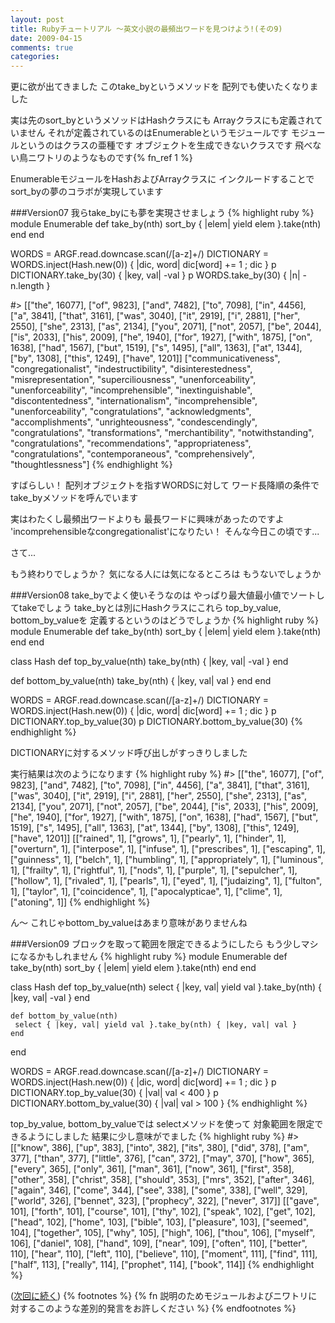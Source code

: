 ```yaml
---
layout: post
title: Rubyチュートリアル ～英文小説の最頻出ワードを見つけよう!(その9)
date: 2009-04-15
comments: true
categories:
---
```



更に欲が出てきました
このtake_byというメソッドを
配列でも使いたくなりました

実は先のsort_byというメソッドはHashクラスにも
Arrayクラスにも定義されていません
それが定義されているのはEnumerableというモジュールです
モジュールというのはクラスの亜種です
オブジェクトを生成できないクラスです
飛べない鳥ニワトリのようなものです{% fn_ref 1 %}

EnumerableモジュールをHashおよびArrayクラスに
インクルードすることでsort_byの夢のコラボが実現しています

###Version07
我らtake_byにも夢を実現させましょう
{% highlight ruby %}
 module Enumerable
   def take_by(nth)
     sort_by { |elem| yield elem }.take(nth)
   end
 end
 
 WORDS = ARGF.read.downcase.scan(/[a-z]+/)
 DICTIONARY = WORDS.inject(Hash.new(0)) { |dic, word| dic[word] += 1 ; dic }
 p DICTIONARY.take_by(30) { |key, val| -val }
 p WORDS.take_by(30) { |n| -n.length }
 
 #> [["the", 16077], ["of", 9823], ["and", 7482], ["to", 7098], ["in", 4456], ["a", 3841], ["that", 3161], ["was", 3040], ["it", 2919], ["i", 2881], ["her", 2550], ["she", 2313], ["as", 2134], ["you", 2071], ["not", 2057], ["be", 2044], ["is", 2033], ["his", 2009], ["he", 1940], ["for", 1927], ["with", 1875], ["on", 1638], ["had", 1567], ["but", 1519], ["s", 1495], ["all", 1363], ["at", 1344], ["by", 1308], ["this", 1249], ["have", 1201]]
 ["communicativeness", "congregationalist", "indestructibility", "disinterestedness", "misrepresentation", "superciliousness", "unenforceability", "unenforceability", "incomprehensible", "inextinguishable", "discontentedness", "internationalism", "incomprehensible", "unenforceability", "congratulations", "acknowledgments", "accomplishments", "unrighteousness", "condescendingly", "congratulations", "transformations", "merchantibility", "notwithstanding", "congratulations", "recommendations", "appropriateness", "congratulations", "contemporaneous", "comprehensively", "thoughtlessness"]
{% endhighlight %}

すばらしい！
配列オブジェクトを指すWORDSに対して
ワード長降順の条件でtake_byメソッドを呼んでいます

実はわたくし最頻出ワードよりも
最長ワードに興味があったのですよ
'incomprehensibleなcongregationalist'になりたい！
そんな今日この頃です...

さて...

もう終わりでしょうか？
気になる人には気になるところは
もうないでしょうか

###Version08
take_byでよく使いそうなのは
やっぱり最大値最小値でソートしてtakeでしょう
take_byとは別にHashクラスにこれら
top_by_value, bottom_by_valueを
定義するというのはどうでしょうか
{% highlight ruby %}
 module Enumerable
   def take_by(nth)
     sort_by { |elem| yield elem }.take(nth)
   end
 end
 
 class Hash
   def top_by_value(nth)
     take_by(nth) { |key, val| -val }
   end
 
   def bottom_by_value(nth)
     take_by(nth) { |key, val| val }
   end
 end
 
 WORDS = ARGF.read.downcase.scan(/[a-z]+/)
 DICTIONARY = WORDS.inject(Hash.new(0)) { |dic, word| dic[word] += 1 ; dic }
 p DICTIONARY.top_by_value(30)
 p DICTIONARY.bottom_by_value(30)
{% endhighlight %}

DICTIONARYに対するメソッド呼び出しがすっきりしました

実行結果は次のようになります
{% highlight ruby %}
#> [["the", 16077], ["of", 9823], ["and", 7482], ["to", 7098], ["in", 4456], ["a", 3841], ["that", 3161], ["was", 3040], ["it", 2919], ["i", 2881], ["her", 2550], ["she", 2313], ["as", 2134], ["you", 2071], ["not", 2057], ["be", 2044], ["is", 2033], ["his", 2009], ["he", 1940], ["for", 1927], ["with", 1875], ["on", 1638], ["had", 1567], ["but", 1519], ["s", 1495], ["all", 1363], ["at", 1344], ["by", 1308], ["this", 1249], ["have", 1201]]
  [["rained", 1], ["grows", 1], ["pearly", 1], ["hinder", 1], ["overturn", 1], ["interpose", 1], ["infuse", 1], ["prescribes", 1], ["escaping", 1], ["guinness", 1], ["belch", 1], ["humbling", 1], ["appropriately", 1], ["luminous", 1], ["frailty", 1], ["rightful", 1], ["nods", 1], ["purple", 1], ["sepulcher", 1], ["hollow", 1], ["rivaled", 1], ["pearls", 1], ["eyed", 1], ["judaizing", 1], ["fulton", 1], ["taylor", 1], ["coincidence", 1], ["apocalypticae", 1], ["clime", 1], ["atoning", 1]]
{% endhighlight %}

ん～
これじゃbottom_by_valueはあまり意味がありませんね

###Version09
ブロックを取って範囲を限定できるようにしたら
もう少しマシになるかもしれません
{% highlight ruby %}
 module Enumerable
   def take_by(nth)
     sort_by { |elem| yield elem }.take(nth)
   end
 end
 
 class Hash
    def top_by_value(nth)
     select { |key, val| yield val }.take_by(nth) { |key, val| -val }
    end
 
    def bottom_by_value(nth)
     select { |key, val| yield val }.take_by(nth) { |key, val| val }
    end
 end
 
 WORDS = ARGF.read.downcase.scan(/[a-z]+/)
 DICTIONARY = WORDS.inject(Hash.new(0)) { |dic, word| dic[word] += 1 ; dic }
 p DICTIONARY.top_by_value(30) { |val| val < 400 }
 p DICTIONARY.bottom_by_value(30) { |val| val > 100 }
{% endhighlight %}

top_by_value, bottom_by_valueでは
selectメソッドを使って
対象範囲を限定できるようにしました
結果に少し意味がでました
{% highlight ruby %}
 #> [["know", 386], ["up", 383], ["into", 382], ["its", 380], ["did", 378], ["am", 377], ["than", 377], ["little", 376], ["can", 372], ["may", 370], ["how", 365], ["every", 365], ["only", 361], ["man", 361], ["now", 361], ["first", 358], ["other", 358], ["christ", 358], ["should", 353], ["mrs", 352], ["after", 346], ["again", 346], ["come", 344], ["see", 338], ["some", 338], ["well", 329], ["world", 326], ["bennet", 323], ["prophecy", 322], ["never", 317]]
 [["gave", 101], ["forth", 101], ["course", 101], ["thy", 102], ["speak", 102], ["get", 102], ["head", 102], ["home", 103], ["bible", 103], ["pleasure", 103], ["seemed", 104], ["together", 105], ["why", 105], ["high", 106], ["thou", 106], ["myself", 106], ["daniel", 108], ["hand", 109], ["near", 109], ["often", 110], ["better", 110], ["hear", 110], ["left", 110], ["believe", 110], ["moment", 111], ["find", 111], ["half", 113], ["really", 114], ["prophet", 114], ["book", 114]]
{% endhighlight %}

([次回に続く](http://d.hatena.ne.jp/keyesberry/20090416))
{% footnotes %}
   {% fn 説明のためモジュールおよびニワトリに対するこのような差別的発言をお許しください %}
{% endfootnotes %}
